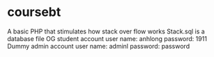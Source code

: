 # coursebt
 A basic PHP that stimulates how stack over flow works
 Stack.sql is a database file
 OG student account user name: anhlong
                    password: 1911
 Dummy admin account user name: adminl
                    password: password